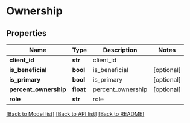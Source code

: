 # Ownership

## Properties
Name | Type | Description | Notes
------------ | ------------- | ------------- | -------------
**client_id** | **str** | client_id | 
**is_beneficial** | **bool** | is_beneficial | [optional] 
**is_primary** | **bool** | is_primary | [optional] 
**percent_ownership** | **float** | percent_ownership | [optional] 
**role** | **str** | role | 

[[Back to Model list]](../README.md#documentation-for-models) [[Back to API list]](../README.md#documentation-for-api-endpoints) [[Back to README]](../README.md)


